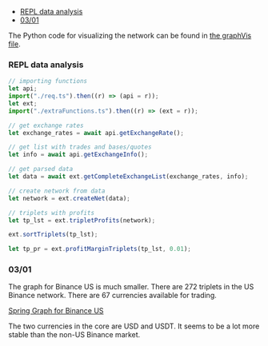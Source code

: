 - [REPL data analysis](#repl-data-analysis)
- [03/01](#0301)

The Python code for visualizing the network can be found in [the graphVis file](graphVis.py).

### REPL data analysis

```ts
// importing functions
let api;
import("./req.ts").then((r) => (api = r));
let ext;
import("./extraFunctions.ts").then((r) => (ext = r));

// get exchange rates
let exchange_rates = await api.getExchangeRate();

// get list with trades and bases/quotes
let info = await api.getExchangeInfo();

// get parsed data
let data = await ext.getCompleteExchangeList(exchange_rates, info);

// create network from data
let network = ext.createNet(data);

// triplets with profits
let tp_lst = ext.tripletProfits(network);

ext.sortTriplets(tp_lst);

let tp_pr = ext.profitMarginTriplets(tp_lst, 0.01);
```

### 03/01

The graph for Binance US is much smaller.
There are 272 triplets in the US Binance network.
There are 67 currencies available for trading.

[Spring Graph for Binance US](./img/us_binance.png)

The two currencies in the core are USD and USDT.
It seems to be a lot more stable than the non-US Binance market.
